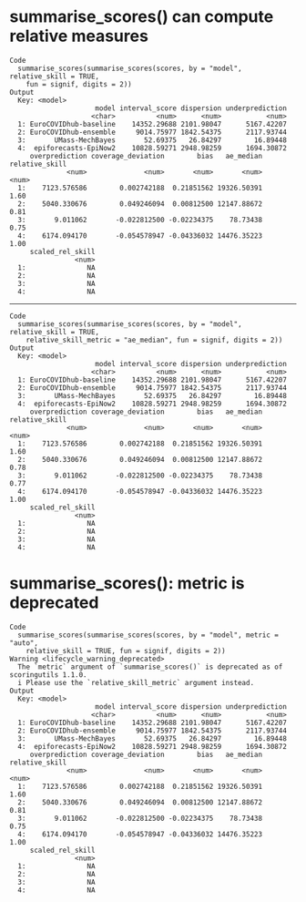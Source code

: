 # summarise_scores() can compute relative measures

    Code
      summarise_scores(summarise_scores(scores, by = "model", relative_skill = TRUE,
        fun = signif, digits = 2))
    Output
      Key: <model>
                         model interval_score dispersion underprediction
                        <char>          <num>      <num>           <num>
      1: EuroCOVIDhub-baseline    14352.29688 2101.98047      5167.42207
      2: EuroCOVIDhub-ensemble     9014.75977 1842.54375      2117.93744
      3:       UMass-MechBayes       52.69375   26.84297        16.89448
      4:  epiforecasts-EpiNow2    10828.59271 2948.98259      1694.30872
         overprediction coverage_deviation        bias   ae_median relative_skill
                  <num>              <num>       <num>       <num>          <num>
      1:    7123.576586        0.002742188  0.21851562 19326.50391           1.60
      2:    5040.330676        0.049246094  0.00812500 12147.88672           0.81
      3:       9.011062       -0.022812500 -0.02234375    78.73438           0.75
      4:    6174.094170       -0.054578947 -0.04336032 14476.35223           1.00
         scaled_rel_skill
                    <num>
      1:               NA
      2:               NA
      3:               NA
      4:               NA

---

    Code
      summarise_scores(summarise_scores(scores, by = "model", relative_skill = TRUE,
        relative_skill_metric = "ae_median", fun = signif, digits = 2))
    Output
      Key: <model>
                         model interval_score dispersion underprediction
                        <char>          <num>      <num>           <num>
      1: EuroCOVIDhub-baseline    14352.29688 2101.98047      5167.42207
      2: EuroCOVIDhub-ensemble     9014.75977 1842.54375      2117.93744
      3:       UMass-MechBayes       52.69375   26.84297        16.89448
      4:  epiforecasts-EpiNow2    10828.59271 2948.98259      1694.30872
         overprediction coverage_deviation        bias   ae_median relative_skill
                  <num>              <num>       <num>       <num>          <num>
      1:    7123.576586        0.002742188  0.21851562 19326.50391           1.60
      2:    5040.330676        0.049246094  0.00812500 12147.88672           0.78
      3:       9.011062       -0.022812500 -0.02234375    78.73438           0.77
      4:    6174.094170       -0.054578947 -0.04336032 14476.35223           1.00
         scaled_rel_skill
                    <num>
      1:               NA
      2:               NA
      3:               NA
      4:               NA

# summarise_scores(): metric is deprecated

    Code
      summarise_scores(summarise_scores(scores, by = "model", metric = "auto",
        relative_skill = TRUE, fun = signif, digits = 2))
    Warning <lifecycle_warning_deprecated>
      The `metric` argument of `summarise_scores()` is deprecated as of scoringutils 1.1.0.
      i Please use the `relative_skill_metric` argument instead.
    Output
      Key: <model>
                         model interval_score dispersion underprediction
                        <char>          <num>      <num>           <num>
      1: EuroCOVIDhub-baseline    14352.29688 2101.98047      5167.42207
      2: EuroCOVIDhub-ensemble     9014.75977 1842.54375      2117.93744
      3:       UMass-MechBayes       52.69375   26.84297        16.89448
      4:  epiforecasts-EpiNow2    10828.59271 2948.98259      1694.30872
         overprediction coverage_deviation        bias   ae_median relative_skill
                  <num>              <num>       <num>       <num>          <num>
      1:    7123.576586        0.002742188  0.21851562 19326.50391           1.60
      2:    5040.330676        0.049246094  0.00812500 12147.88672           0.81
      3:       9.011062       -0.022812500 -0.02234375    78.73438           0.75
      4:    6174.094170       -0.054578947 -0.04336032 14476.35223           1.00
         scaled_rel_skill
                    <num>
      1:               NA
      2:               NA
      3:               NA
      4:               NA

